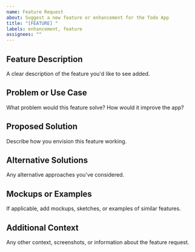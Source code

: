 ```yaml
---
name: Feature Request
about: Suggest a new feature or enhancement for the Todo App
title: "[FEATURE] "
labels: enhancement, feature
assignees: ""
---
```


## Feature Description

A clear description of the feature you'd like to see added.

## Problem or Use Case

What problem would this feature solve? How would it improve the app?

## Proposed Solution

Describe how you envision this feature working.

## Alternative Solutions

Any alternative approaches you've considered.

## Mockups or Examples

If applicable, add mockups, sketches, or examples of similar features.

## Additional Context

Any other context, screenshots, or information about the feature request.
